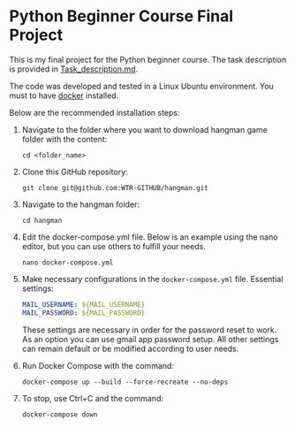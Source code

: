 # Python Beginner Course Final Project

This is my final project for the Python beginner course. The task description is provided in [Task_description.md](https://github.com/WTR-GITHUB/hangman/blob/main/Task_description.md).

The code was developed and tested in a Linux Ubuntu environment. You must to have [docker](https://docs.docker.com/engine/install/ubuntu/) installed.

Below are the recommended installation steps:

1. Navigate to the folder where you want to download hangman game folder with the content:
    ```
    cd <folder_name>
    ```

2. Clone this GitHub repository:
    ```
    git clone git@github.com:WTR-GITHUB/hangman.git
    ```
    
3. Navigate to the hangman folder:
    ```
    cd hangman
    ```  
    
4. Edit the docker-compose.yml file. Below is an example using the nano editor, but you can use others to fulfill your needs.
    ```
    nano docker-compose.yml
    ```

5. Make necessary configurations in the `docker-compose.yml` file. Essential settings:
    ```yaml
    MAIL_USERNAME: ${MAIL_USERNAME}
    MAIL_PASSWORD: ${MAIL_PASSWORD}
    ```
    These settings are necessary in order for the password reset to work. As an option you can use gmail app password setup. All other settings can remain default or be modified according to user needs.

6. Run Docker Compose with the command:
    ```
    docker-compose up --build --force-recreate --no-deps
    ```

7. To stop, use Ctrl+C and the command:
    ```
    docker-compose down
    ```
